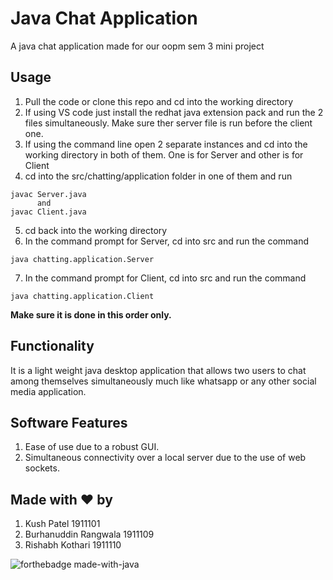 # Java Chat Application

A java chat application made for our oopm sem 3 mini project

## Usage 
1. Pull the code or clone this repo and cd into the working directory
2. If using VS code just install the redhat java extension pack and run the 2 files simultaneously. Make sure ther server file is run before the client one.
3. If using the command line open 2 separate instances and cd into the working directory in both of them. One is for Server and other is for Client
4. cd into the src/chatting/application folder in one of them and run 
```bison
javac Server.java
      and
javac Client.java
```
5. cd back into the working directory
6. In the command prompt for Server, cd into src and run the command
```bison
java chatting.application.Server
```
7. In the command prompt for Client, cd into src and run the command
```bison
java chatting.application.Client
```

**Make sure it is done in this order only.**
## Functionality

It is a light weight java desktop application that allows two users to chat among themselves simultaneously much like whatsapp or any other social media application.

## Software Features

1. Ease of use due to a robust GUI.
2. Simultaneous connectivity over a local server due to the use of web sockets.

## Made with :heart: by

1. Kush Patel 1911101
2. Burhanuddin Rangwala 1911109
3. Rishabh Kothari 1911110

![forthebadge made-with-java](http://ForTheBadge.com/images/badges/made-with-java.svg)

